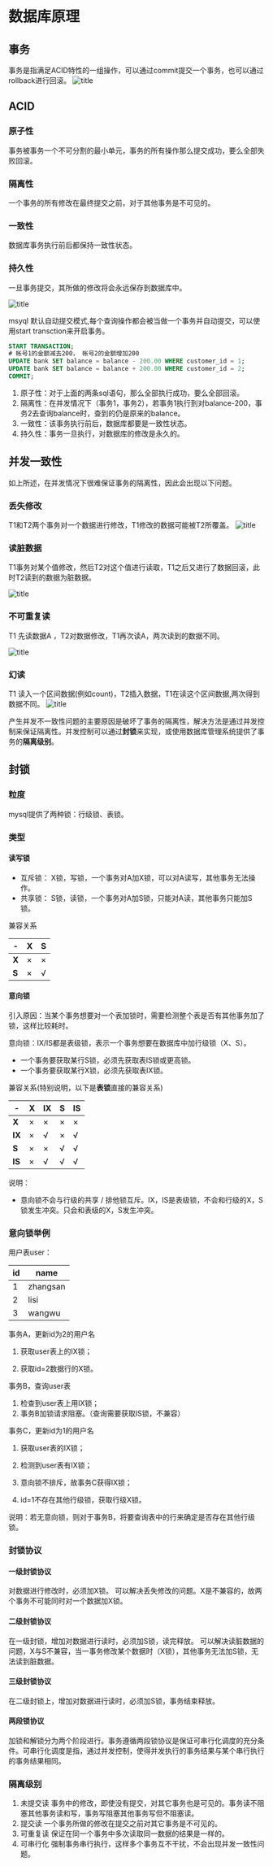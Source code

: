 # 数据库原理

## 事务
事务是指满足ACID特性的一组操作，可以通过commit提交一个事务，也可以通过rollback进行回滚。
![title](https://raw.githubusercontent.com/pallcard/noteImg/master/noteImg/2020/03/28/1585378969945-1585378970021.png)

## ACID
### 原子性
事务被事务一个不可分割的最小单元，事务的所有操作那么提交成功，要么全部失败回滚。
### 隔离性
一个事务的所有修改在最终提交之前，对于其他事务是不可见的。
### 一致性
数据库事务执行前后都保持一致性状态。
### 持久性
一旦事务提交，其所做的修改将会永远保存到数据库中。

![title](https://raw.githubusercontent.com/pallcard/noteImg/master/noteImg/2020/03/28/1585379828786-1585379828787.png)

msyql 默认自动提交模式,每个查询操作都会被当做一个事务并自动提交，可以使用start transction来开启事务。
```sql
START TRANSACTION;
# 帐号1的金额减去200， 帐号2的金额增加200
UPDATE bank SET balance = balance - 200.00 WHERE customer_id = 1;
UPDATE bank SET balance = balance + 200.00 WHERE customer_id = 2;
COMMIT;
```
1. 原子性：对于上面的两条sql语句，那么全部执行成功，要么全部回滚。
2. 隔离性：在并发情况下（事务1，事务2），若事务1执行到对balance-200，事务2去查询balance时，查到的仍是原来的balance。
3. 一致性：该事务执行前后，数据库都要是一致性状态。
4. 持久性：事务一旦执行，对数据库的修改是永久的。

## 并发一致性
如上所述，在并发情况下很难保证事务的隔离性，因此会出现以下问题。
### 丢失修改
T1和T2两个事务对一个数据进行修改，T1修改的数据可能被T2所覆盖。
![title](https://raw.githubusercontent.com/pallcard/noteImg/master/noteImg/2020/03/28/1585381362038-1585381362039.png)

### 读脏数据
T1事务对某个值修改，然后T2对这个值进行读取，T1之后又进行了数据回滚，此时T2读到的数据为脏数据。

![title](https://raw.githubusercontent.com/pallcard/noteImg/master/noteImg/2020/03/28/1585381648109-1585381648112.png)

### 不可重复读
T1 先读数据A ，T2对数据修改，T1再次读A，两次读到的数据不同。

![title](https://raw.githubusercontent.com/pallcard/noteImg/master/noteImg/2020/03/28/1585381970288-1585381970291.png)

### 幻读
T1 读入一个区间数据(例如count)，T2插入数据，T1在读这个区间数据,两次得到数据不同。
![title](https://raw.githubusercontent.com/pallcard/noteImg/master/noteImg/2020/03/28/1585382269858-1585382269987.png)

产生并发不一致性问题的主要原因是破坏了事务的隔离性，解决方法是通过并发控制来保证隔离性。并发控制可以通过**封锁**来实现，或使用数据库管理系统提供了事务的**隔离级别**。

## 封锁

### 粒度 
mysql提供了两种锁：行级锁、表锁。

### 类型
#### 读写锁
* 互斥锁： X锁，写锁，一个事务对A加X锁，可以对A读写，其他事务无法操作。
* 共享锁： S锁，读锁，一个事务对A加S锁，只能对A读，其他事务只能加S锁。

兼容关系

|- |X|S 
|---|---|---
|**X**|×|×
|**S**|×|√

#### 意向锁
引入原因：当某个事务想要对一个表加锁时，需要检测整个表是否有其他事务加了锁，这样比较耗时。

意向锁：IX/IS都是表级锁，表示一个事务想要在数据库中加行级锁（X、S）。

* 一个事务要获取某行S锁，必须先获取表IS锁或更高锁。
* 一个事务要获取某行X锁，必须先获取表IX锁。

兼容关系(特别说明，以下是**表锁**直接的兼容关系)

|-|X|IX|S|IS
|---|---|---|---|---
|**X**|×|×|×|×
|**IX**|×|√|×|√
|**S**|×|×|√|√
|**IS**|×|√|√|√

说明：

* 意向锁不会与行级的共享 / 排他锁互斥。IX，IS是表级锁，不会和行级的X，S锁发生冲突。只会和表级的X，S发生冲突。

### 意向锁举例

用户表user：


|id| name
|---|---
|1|zhangsan
|2|lisi
|3|wangwu

事务A，更新id为2的用户名

1. 获取user表上的IX锁；

2. 获取id=2数据行的X锁。

事务B，查询user表

1. 检查到user表上用IX锁；
2. 事务B加锁请求阻塞。（查询需要获取IS锁，不兼容）

事务C，更新id为1的用户名

1. 获取user表的IX锁；

2. 检测到user表有IX锁；

3. 意向锁不排斥，故事务C获得IX锁；

4. id=1不存在其他行级锁，获取行级X锁。

说明：若无意向锁，则对于事务B，将要查询表中的行来确定是否存在其他行级锁。

### 封锁协议

#### 一级封锁协议

对数据进行修改时，必须加X锁。
可以解决丢失修改的问题。X是不兼容的，故两个事务不可能同时对一个数据加X锁。

#### 二级封锁协议
在一级封锁，增加对数据进行读时，必须加S锁，读完释放。
可以解决读脏数据的问题，X与S不兼容，当一事务修改某个数据时（X锁），其他事务无法加S锁，无法读到脏数据。

#### 三级封锁协议
在二级封锁上，增加对数据进行读时，必须加S锁，事务结束释放。

#### 两段锁协议
加锁和解锁分为两个阶段进行。事务遵循两段锁协议是保证可串行化调度的充分条件。可串行化调度是指，通过并发控制，使得并发执行的事务结果与某个串行执行的事务结果相同。

### 隔离级别

1. 未提交读
事务中的修改，即使没有提交，对其它事务也是可见的。事务读不阻塞其他事务读和写，事务写阻塞其他事务写但不阻塞读。
2. 提交读
一个事务所做的修改在提交之前对其它事务是不可见的。
3. 可重复读
保证在同一个事务中多次读取同一数据的结果是一样的。
4. 可串行化
强制事务串行执行，这样多个事务互不干扰，不会出现并发一致性问题。


